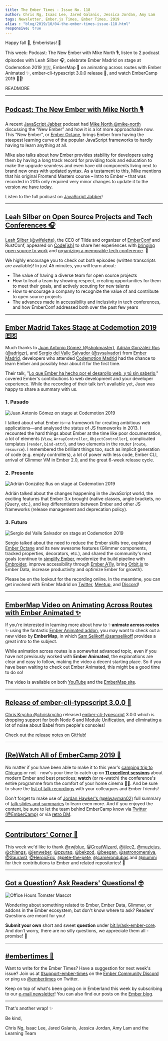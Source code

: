```yaml
---
title: The Ember Times - Issue No. 118
author: Chris Ng, Isaac Lee, Jared Galanis, Jessica Jordan, Amy Lam
tags: Newsletter, Ember.js Times, Ember Times, 2019
alias : "blog/2019/10/04-the-ember-times-issue-118.html"
responsive: true
---
```


Happy fall 🍂, Emberistas! 🐹

This week:
Podcast: The New Ember with Mike North 🎙️,
listen to 2 podcast dpisodes with Leah Silber 🎧,
celebrate Ember Madrid on stage at Codemotion 2019 🇪🇸,
EmberMap 🎥 on animating across routes with Ember Animated ✨,
ember-cli-typescript 3.0.0 release 💚, and
watch EmberCamp 2019 🍿🎥!

READMORE

---

## [Podcast: The New Ember with Mike North 🎙️](https://devchat.tv/js-jabber/jsj-395-the-new-ember-with-mike-north/)

A recent [JavaScript Jabber](https://devchat.tv/js-jabber/) podcast had [Mike North @mike-north](https://github.com/mike-north) discussing the “New Ember” and how it is a lot more approachable now. This “New Ember”, or [Ember Octane](https://emberjs.com/editions/octane/), brings Ember from having the steepest learning curve of the popular JavaScript frameworks to hardly having to learn anything at all.

Mike also talks about how Ember provides stability for developers using them by having a long track record for providing tools and education to make the upgrade seamless and even have old components living next to brand new ones with updated syntax. As a testament to this, Mike mentions that his original Frontend Masters course – Intro to Ember – that was recorded in 2015 only required very minor changes to update it to the [version we have today](https://frontendmasters.com/courses/ember-octane/).

Listen to the full podcast on [JavaScript Jabber](https://devchat.tv/js-jabber/jsj-395-the-new-ember-with-mike-north/)!

---

## [Leah Silber on Open Source Projects and Tech Conferences 🎧](https://www.heroku.com/podcasts/codeish/35-bringing-open-source-to-work)

[Leah Silber (@wifelette)](https://github.com/wifelette), the CEO of Tilde and organizer of [EmberConf](https://emberconf.com/) and RustConf, appeared on [Code[ish]](https://www.heroku.com/podcasts/codeish) to share her experiences with [bringing open source to work](https://www.heroku.com/podcasts/codeish/35-bringing-open-source-to-work) and [organizing a memorable tech conference](https://www.heroku.com/podcasts/codeish/37-bonus-organizing-a-memorable-tech-conference). 💖

<!--alex ignore just-->
We highly encourage you to check out both episodes (written transcripts are available)! In just 45 minutes, you will learn about:

- The value of having a diverse team for open source projects
- How to lead a team by showing respect, creating opportunities for them to meet their goals, and actively scouting for new talents
- How to encourage a company to recognize the value of and contribute to open source projects
- The advances made in accessibility and inclusivity in tech conferences, and how EmberConf addressed both over the past few years

---

## [Ember Madrid Takes Stage at Codemotion 2019 🇪🇸](https://events.codemotion.com/conferences/madrid/2019/wp-content/themes/event/detail-talk.php?detail=14984)

Much thanks to [Juan Antonio Gómez (@shokmaster)](https://github.com/shokmaster), [Adrián González Rus (@adrigzr)](https://github.com/adrigzr), and [Sergio del Valle Salvador (@svsalvador)](https://github.com/svsalvador) from [Ember Madrid](https://twitter.com/embermadrid), developers who attended [Codemotion Madrid](https://events.codemotion.com/conferences/madrid/2019/) had the chance to learn Ember and possibly hear about it for the first time.

Their talk, "[Lo que Ember ha hecho por el desarollo web, y tú sin saberlo](https://events.codemotion.com/conferences/madrid/2019/wp-content/themes/event/detail-talk.php?detail=14984)," covered Ember's contributions to web development and your developer experience. While the recording of their talk isn't available yet, Juan was happy to share a summary with us.

### 1. Pasado

<div class="blog-row">
  <img class="float-right small transparent padded" alt="Juan Antonio Gómez on stage at Codemotion 2019" title="Juan Antonio Gómez" src="/images/blog/2019-10-04/juan_antonio.jpg" />
  <p>I talked about what Ember is—a framework for creating ambitious web applications—and analysed the status of JS frameworks in 2013. I recounted the hard things about Ember at the time like poor documentation, a lot of elements (<code>View</code>, <code>ArrayController</code>, <code>ObjectController</code>), complicated templates (<code>render</code>, <code>bind-attr</code>), and two elements in the router (<code>route</code>, <code>resource</code>). I remembered the brilliant things too, such as implicit generation of code (e.g. empty controllers), a lot of power with less code, Ember CLI, arrival of Glimmer VM in Ember 2.0, and the great 6-week release cycle.</p>
</div>

### 2. Presente

<div class="blog-row">
  <img class="float-right small transparent padded" alt="Adrián González Rus on stage at Codemotion 2019" title="Adrián González Rus" src="/images/blog/2019-10-04/adrian_gonzalez.jpg" />
  <p>Adrián talked about the changes happening in the JavaScript world, the exciting features that Ember 3.x brought (native classes, angle brackets, no jQuery, etc.), and key differentiators between Ember and other JS frameworks (release management and deprecation policy).</p>
</div>

### 3. Futuro

<div class="blog-row">
  <img class="float-right small transparent padded" alt="Sergio del Valle Salvador on stage at Codemotion 2019" title="Sergio del Valle Salvador" src="/images/blog/2019-10-04/sergio_del_valle.jpg" />
  <p>Sergio talked about the need to reduce the Ember skills tree, explained <a href="https://emberjs.com/editions/octane/" target="_blank" rel="noopener noreferrer">Ember Octane</a> and its new awesome features (Glimmer components, tracked properties, decorators, etc.), and shared the community's next goals (continue to <a href="https://github.com/emberjs/rfcs/pull/519" target="_blank" rel="noopener noreferrer">simplify Ember</a>, modernize the build pipeline with <a href="https://github.com/embroider-build/embroider" target="_blank" rel="noopener noreferrer">Embroider</a>, improve accessibility through <a href="https://github.com/ember-a11y" target="_blank" rel="noopener noreferrer">Ember A11y</a>, bring <a href="https://github.com/orbitjs/orbit" target="_blank" rel="noopener noreferrer">Orbit.js</a> to Ember Data, increase productivity and optimize Ember for growth).</p>
</div>

Please be on the lookout for the recording online. In the meantime, you can get involved with Ember Madrid on [Twitter](https://twitter.com/embermadrid?lang=en), [Meetup](https://www.meetup.com/Ember-js-Madrid/), and [Discord](https://discord.gg/emberjs)!

---

## [EmberMap Video on Animating Across Routes with Ember Animated ✨](https://twitter.com/samselikoff/status/1175143786852364289)

If you're interested in learning more about how to ✨**animate across routes** ✨ using the fantastic [Ember Animated addon](https://github.com/ember-animation/ember-animated), you may want to check out a new video by **EmberMap**, in which [Sam Selikoff @samselikoff](https://github.com/samselikoff/) provides a great intro to the subject.

<!--alex ignore easy-->
While animation across routes is a somewhat advanced topic, even if you have not previously worked with **Ember Animated**, the explanations are clear and easy to follow, making the video a decent starting place. So if you have been waiting to check out Ember Animated, this might be a good time to do so!

The video is available on both [YouTube](https://www.youtube.com/watch?v=O4Mt-dDqkk0) and the [EmberMap site](https://embermap.com/video/animating-across-routes-with-ember-animated).

---

## [Release of ember-cli-typescript 3.0.0 💚](https://github.com/typed-ember/ember-cli-typescript/releases/tag/v3.0.0)

[Chris Krycho @chriskrycho](https://www.github.com/chriskrycho) released [ember-cli-typescript](https://github.com/typed-ember/ember-cli-typescript) 3.0.0 which is dropping support for both Node 6 and [Module Unification](https://blog.emberjs.com/2019/03/11/update-on-module-unification-and-octane.html), and eliminating a lot of noise about Babel from people's consoles!

Check out the [release notes on GitHub!](https://github.com/typed-ember/ember-cli-typescript/releases/tag/v3.0.0)

---

## [(Re)Watch All of EmberCamp 2019 🍿](https://twitter.com/embercamp/status/1179758083150626816)

No matter if you have been able to make it to this year's [camping trip to Chicago](http://embercamp.com/) or not -
now's your time to catch up on [**11 excellent sessions**](https://twitter.com/embercamp/status/1179758083150626816) about modern Ember and best practices;
**watch** (or re-watch) the conference's entire programme from the comfort of your home cinema 🍿🎥.
And be sure to share the [list of talk recordings](https://www.youtube.com/playlist?list=PL4eq2DPpyBbmSKZLCqzMqdtpedlGrDQuc) with your colleagues and Ember friends!

Don't forget to make use of [Jordan Hawker's (@elwayman02)](https://github.com/elwayman02) full summary of [talk slides and summaries](https://github.com/elwayman02/embercamp/blob/master/2019.md) to learn even more. And if you enjoyed the content,
be sure to let the team behind EmberCamp know via [Twitter (@EmberCamp)](https://twitter.com/embercamp) or via [retro DM](mailto:embercamp.chicago@gmail.com).

---

## [Contributors' Corner 👏](https://guides.emberjs.com/release/contributing/repositories/)

<p>This week we'd like to thank <a href="https://github.com/rwjblue" target="gh-user">@rwjblue</a>, <a href="https://github.com/GreatWizard" target="gh-user">@GreatWizard</a>, <a href="https://github.com/ijlee2" target="gh-user">@ijlee2</a>, <a href="https://github.com/muziejus" target="gh-user">@muziejus</a>, <a href="https://github.com/chiangs" target="gh-user">@chiangs</a>, <a href="https://github.com/jenweber" target="gh-user">@jenweber</a>, <a href="https://github.com/pzuraq" target="gh-user">@pzuraq</a>, <a href="https://github.com/bekzod" target="gh-user">@bekzod</a>, <a href="https://github.com/beegan" target="gh-user">@beegan</a>, <a href="https://github.com/astronomersiva" target="gh-user">@astronomersiva</a>, <a href="https://github.com/Gaurav0" target="gh-user">@Gaurav0</a>, <a href="https://github.com/HeroicEric" target="gh-user">@HeroicEric</a>, <a href="https://github.com/pete-the-pete" target="gh-user">@pete-the-pete</a>, <a href="https://github.com/camerondubas" target="gh-user">@camerondubas</a> and <a href="https://github.com/nummi" target="gh-user">@nummi</a> for their contributions to Ember and related repositories! 💖</p>

---

## [Got a Question? Ask Readers' Questions! 🤓](https://docs.google.com/forms/d/e/1FAIpQLScqu7Lw_9cIkRtAiXKitgkAo4xX_pV1pdCfMJgIr6Py1V-9Og/viewform)

<div class="blog-row">
  <img class="float-right small transparent padded" alt="Office Hours Tomster Mascot" title="Readers' Questions" src="/images/tomsters/officehours.png" />

  <p>Wondering about something related to Ember, Ember Data, Glimmer, or addons in the Ember ecosystem, but don't know where to ask? Readers’ Questions are meant for you!</p>

  <p><strong>Submit your own</strong> short and sweet <strong>question</strong> under <a href="https://bit.ly/ask-ember-core" target="rq">bit.ly/ask-ember-core</a>. And don’t worry, there are no silly questions, we appreciate them all - promise! 🤞</p>
</div>

---

## [#embertimes 📰](https://blog.emberjs.com/tags/newsletter.html)

Want to write for the Ember Times? Have a suggestion for next week's issue? Join us at [#support-ember-times](https://discordapp.com/channels/480462759797063690/485450546887786506) on the [Ember Community Discord](https://discordapp.com/invite/zT3asNS) or ping us [@embertimes](https://twitter.com/embertimes) on Twitter.

Keep on top of what's been going on in Emberland this week by subscribing to our [e-mail newsletter](https://the-emberjs-times.ongoodbits.com/)! You can also find our posts on the [Ember blog](https://emberjs.com/blog/tags/newsletter.html).

---

That's another wrap! ✨

Be kind,

Chris Ng, Isaac Lee, Jared Galanis, Jessica Jordan, Amy Lam and the Learning Team
